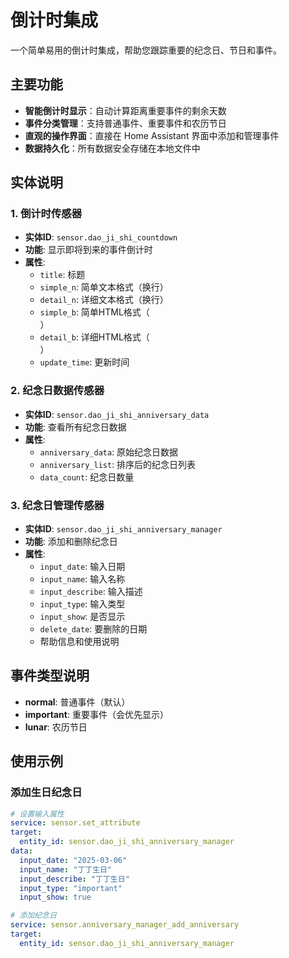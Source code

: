 # 倒计时集成

一个简单易用的倒计时集成，帮助您跟踪重要的纪念日、节日和事件。

## 主要功能

- **智能倒计时显示**：自动计算距离重要事件的剩余天数
- **事件分类管理**：支持普通事件、重要事件和农历节日
- **直观的操作界面**：直接在 Home Assistant 界面中添加和管理事件
- **数据持久化**：所有数据安全存储在本地文件中

## 实体说明

### 1. 倒计时传感器
- **实体ID**: `sensor.dao_ji_shi_countdown`
- **功能**: 显示即将到来的事件倒计时
- **属性**:
  - `title`: 标题
  - `simple_n`: 简单文本格式（换行）
  - `detail_n`: 详细文本格式（换行）
  - `simple_b`: 简单HTML格式（<br>）
  - `detail_b`: 详细HTML格式（<br>）
  - `update_time`: 更新时间

### 2. 纪念日数据传感器
- **实体ID**: `sensor.dao_ji_shi_anniversary_data`
- **功能**: 查看所有纪念日数据
- **属性**:
  - `anniversary_data`: 原始纪念日数据
  - `anniversary_list`: 排序后的纪念日列表
  - `data_count`: 纪念日数量

### 3. 纪念日管理传感器
- **实体ID**: `sensor.dao_ji_shi_anniversary_manager`
- **功能**: 添加和删除纪念日
- **属性**:
  - `input_date`: 输入日期
  - `input_name`: 输入名称
  - `input_describe`: 输入描述
  - `input_type`: 输入类型
  - `input_show`: 是否显示
  - `delete_date`: 要删除的日期
  - 帮助信息和使用说明

## 事件类型说明

- **normal**: 普通事件（默认）
- **important**: 重要事件（会优先显示）
- **lunar**: 农历节日

## 使用示例

### 添加生日纪念日

```yaml
# 设置输入属性
service: sensor.set_attribute
target:
  entity_id: sensor.dao_ji_shi_anniversary_manager
data:
  input_date: "2025-03-06"
  input_name: "丁丁生日"
  input_describe: "丁丁生日"
  input_type: "important"
  input_show: true

# 添加纪念日
service: sensor.anniversary_manager_add_anniversary
target:
  entity_id: sensor.dao_ji_shi_anniversary_manager
